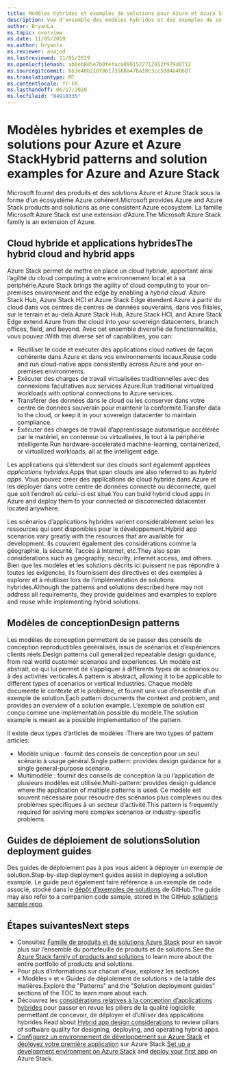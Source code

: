 ```yaml
---
title: Modèles hybrides et exemples de solutions pour Azure et Azure Stack Hub
description: Vue d’ensemble des modèles hybrides et des exemples de solutions pour l’apprentissage et la création de solutions hybrides sur Azure et Azure Stack Hub.
author: BryanLa
ms.topic: overview
ms.date: 11/05/2019
ms.author: bryanla
ms.reviewer: anajod
ms.lastreviewed: 11/05/2019
ms.openlocfilehash: ab0eb885e7b0fefaca8991522712652f979d8712
ms.sourcegitcommit: bb3e40b210f86173568a47ba18c3cc50d4a40607
ms.translationtype: MT
ms.contentlocale: fr-FR
ms.lasthandoff: 06/17/2020
ms.locfileid: "84910335"
---
```

# <a name="hybrid-patterns-and-solution-examples-for-azure-and-azure-stack"></a><span data-ttu-id="84fb8-103">Modèles hybrides et exemples de solutions pour Azure et Azure Stack</span><span class="sxs-lookup"><span data-stu-id="84fb8-103">Hybrid patterns and solution examples for Azure and Azure Stack</span></span>

<span data-ttu-id="84fb8-104">Microsoft fournit des produits et des solutions Azure et Azure Stack sous la forme d’un écosystème Azure cohérent.</span><span class="sxs-lookup"><span data-stu-id="84fb8-104">Microsoft provides Azure and Azure Stack products and solutions as one consistent Azure ecosystem.</span></span> <span data-ttu-id="84fb8-105">La famille Microsoft Azure Stack est une extension d’Azure.</span><span class="sxs-lookup"><span data-stu-id="84fb8-105">The Microsoft Azure Stack family is an extension of Azure.</span></span>

## <a name="the-hybrid-cloud-and-hybrid-apps"></a><span data-ttu-id="84fb8-106">Cloud hybride et applications hybrides</span><span class="sxs-lookup"><span data-stu-id="84fb8-106">The hybrid cloud and hybrid apps</span></span>

<span data-ttu-id="84fb8-107">Azure Stack permet de mettre en place un *cloud hybride*, apportant ainsi l’agilité du cloud computing à votre environnement local et à sa périphérie.</span><span class="sxs-lookup"><span data-stu-id="84fb8-107">Azure Stack brings the agility of cloud computing to your on-premises environment and the edge by enabling a *hybrid cloud*.</span></span> <span data-ttu-id="84fb8-108">Azure Stack Hub, Azure Stack HCI et Azure Stack Edge étendent Azure à partir du cloud dans vos centres de centres de données souverains, dans vos filiales, sur le terrain et au-delà.</span><span class="sxs-lookup"><span data-stu-id="84fb8-108">Azure Stack Hub, Azure Stack HCI, and Azure Stack Edge extend Azure from the cloud into your sovereign datacenters, branch offices, field, and beyond.</span></span> <span data-ttu-id="84fb8-109">Avec cet ensemble diversifié de fonctionnalités, vous pouvez :</span><span class="sxs-lookup"><span data-stu-id="84fb8-109">With this diverse set of capabilities, you can:</span></span>

- <span data-ttu-id="84fb8-110">Réutiliser le code et exécuter des applications cloud natives de façon cohérente dans Azure et dans vos environnements locaux.</span><span class="sxs-lookup"><span data-stu-id="84fb8-110">Reuse code and run cloud-native apps consistently across Azure and your on-premises environments.</span></span>
- <span data-ttu-id="84fb8-111">Exécuter des charges de travail virtualisées traditionnelles avec des connexions facultatives aux services Azure.</span><span class="sxs-lookup"><span data-stu-id="84fb8-111">Run traditional virtualized workloads with optional connections to Azure services.</span></span>
- <span data-ttu-id="84fb8-112">Transférer des données dans le cloud ou les conserver dans votre centre de données souverain pour maintenir la conformité.</span><span class="sxs-lookup"><span data-stu-id="84fb8-112">Transfer data to the cloud, or keep it in your sovereign datacenter to maintain compliance.</span></span>
- <span data-ttu-id="84fb8-113">Exécuter des charges de travail d’apprentissage automatique accélérée par le matériel, en conteneur ou virtualisées, le tout à la périphérie intelligente.</span><span class="sxs-lookup"><span data-stu-id="84fb8-113">Run hardware-accelerated machine-learning, containerized, or virtualized workloads, all at the intelligent edge.</span></span>

<span data-ttu-id="84fb8-114">Les applications qui s’étendent sur des clouds sont également appelées *applications hybrides*.</span><span class="sxs-lookup"><span data-stu-id="84fb8-114">Apps that span clouds are also referred to as *hybrid apps*.</span></span> <span data-ttu-id="84fb8-115">Vous pouvez créer des applications de cloud hybride dans Azure et les déployer dans votre centre de données connecté ou déconnecté, quel que soit l’endroit où celui-ci est situé.</span><span class="sxs-lookup"><span data-stu-id="84fb8-115">You can build hybrid cloud apps in Azure and deploy them to your connected or disconnected datacenter located anywhere.</span></span>

<span data-ttu-id="84fb8-116">Les scénarios d’applications hybrides varient considérablement selon les ressources qui sont disponibles pour le développement.</span><span class="sxs-lookup"><span data-stu-id="84fb8-116">Hybrid app scenarios vary greatly with the resources that are available for development.</span></span> <span data-ttu-id="84fb8-117">Ils couvrent également des considérations comme la géographie, la sécurité, l’accès à Internet, etc.</span><span class="sxs-lookup"><span data-stu-id="84fb8-117">They also span considerations such as geography, security, internet access, and others.</span></span> <span data-ttu-id="84fb8-118">Bien que les modèles et les solutions décrits ici puissent ne pas répondre à toutes les exigences, ils fournissent des directives et des exemples à explorer et à réutiliser lors de l’implémentation de solutions hybrides.</span><span class="sxs-lookup"><span data-stu-id="84fb8-118">Although the patterns and solutions described here may not address all requirements, they provide guidelines and examples to explore and reuse while implementing hybrid solutions.</span></span>

## <a name="design-patterns"></a><span data-ttu-id="84fb8-119">Modèles de conception</span><span class="sxs-lookup"><span data-stu-id="84fb8-119">Design patterns</span></span>

<span data-ttu-id="84fb8-120">Les modèles de conception permettent de se passer des conseils de conception reproductibles généralisés, issus de scénarios et d’expériences clients réels.</span><span class="sxs-lookup"><span data-stu-id="84fb8-120">Design patterns cull generalized repeatable design guidance, from real world customer scenarios and experiences.</span></span> <span data-ttu-id="84fb8-121">Un modèle est abstrait, ce qui lui permet de s’appliquer à différents types de scénarios ou à des activités verticales.</span><span class="sxs-lookup"><span data-stu-id="84fb8-121">A pattern is abstract, allowing it to be applicable to different types of scenarios or vertical industries.</span></span> <span data-ttu-id="84fb8-122">Chaque modèle documente le contexte et le problème, et fournit une vue d’ensemble d’un exemple de solution.</span><span class="sxs-lookup"><span data-stu-id="84fb8-122">Each pattern documents the context and problem, and provides an overview of a solution example.</span></span> <span data-ttu-id="84fb8-123">L’exemple de solution est conçu comme une implémentation possible du modèle.</span><span class="sxs-lookup"><span data-stu-id="84fb8-123">The solution example is meant as a possible implementation of the pattern.</span></span>

<span data-ttu-id="84fb8-124">Il existe deux types d’articles de modèles :</span><span class="sxs-lookup"><span data-stu-id="84fb8-124">There are two types of pattern articles:</span></span>

- <span data-ttu-id="84fb8-125">Modèle unique : fournit des conseils de conception pour un seul scénario à usage général.</span><span class="sxs-lookup"><span data-stu-id="84fb8-125">Single pattern: provides design guidance for a single general-purpose scenario.</span></span>
- <span data-ttu-id="84fb8-126">Multimodèle : fournit des conseils de conception là où l’application de plusieurs modèles est utilisée.</span><span class="sxs-lookup"><span data-stu-id="84fb8-126">Multi-pattern: provides design guidance where the application of multiple patterns is used.</span></span> <span data-ttu-id="84fb8-127">Ce modèle est souvent nécessaire pour résoudre des scénarios plus complexes ou des problèmes spécifiques à un secteur d’activité.</span><span class="sxs-lookup"><span data-stu-id="84fb8-127">This pattern is frequently required for solving more complex scenarios or industry-specific problems.</span></span>

## <a name="solution-deployment-guides"></a><span data-ttu-id="84fb8-128">Guides de déploiement de solutions</span><span class="sxs-lookup"><span data-stu-id="84fb8-128">Solution deployment guides</span></span>

<span data-ttu-id="84fb8-129">Des guides de déploiement pas à pas vous aident à déployer un exemple de solution.</span><span class="sxs-lookup"><span data-stu-id="84fb8-129">Step-by-step deployment guides assist in deploying a solution example.</span></span> <span data-ttu-id="84fb8-130">Le guide peut également faire référence à un exemple de code associé, stocké dans le [dépôt d’exemples de solutions](https://github.com/Azure-Samples/azure-intelligent-edge-patterns) de GitHub.</span><span class="sxs-lookup"><span data-stu-id="84fb8-130">The guide may also refer to a companion code sample, stored in the GitHub [solutions sample repo](https://github.com/Azure-Samples/azure-intelligent-edge-patterns).</span></span>

## <a name="next-steps"></a><span data-ttu-id="84fb8-131">Étapes suivantes</span><span class="sxs-lookup"><span data-stu-id="84fb8-131">Next steps</span></span>

- <span data-ttu-id="84fb8-132">Consultez [Famille de produits et de solutions Azure Stack](/azure-stack) pour en savoir plus sur l’ensemble du portefeuille de produits et de solutions.</span><span class="sxs-lookup"><span data-stu-id="84fb8-132">See the [Azure Stack family of products and solutions](/azure-stack) to learn more about the entire portfolio of products and solutions.</span></span>
- <span data-ttu-id="84fb8-133">Pour plus d’informations sur chacun d’eux, explorez les sections « Modèles » et « Guides de déploiement de solutions » de la table des matières.</span><span class="sxs-lookup"><span data-stu-id="84fb8-133">Explore the "Patterns" and the "Solution deployment guides" sections of the TOC to learn more about each.</span></span>
- <span data-ttu-id="84fb8-134">Découvrez les [considérations relatives à la conception d’applications hybrides](overview-app-design-considerations.md) pour passer en revue les piliers de la qualité logicielle permettant de concevoir, de déployer et d’utiliser des applications hybrides.</span><span class="sxs-lookup"><span data-stu-id="84fb8-134">Read about [Hybrid app design considerations](overview-app-design-considerations.md) to review pillars of software quality for designing, deploying, and operating hybrid apps.</span></span>
- <span data-ttu-id="84fb8-135">[Configurez un environnement de développement sur Azure Stack](/azure-stack/user/azure-stack-dev-start.md) et [déployez votre première application](/azure-stack/user/azure-stack-dev-start-deploy-app.md) sur Azure Stack.</span><span class="sxs-lookup"><span data-stu-id="84fb8-135">[Set up a development environment on Azure Stack](/azure-stack/user/azure-stack-dev-start.md) and [deploy your first app](/azure-stack/user/azure-stack-dev-start-deploy-app.md) on Azure Stack.</span></span>
